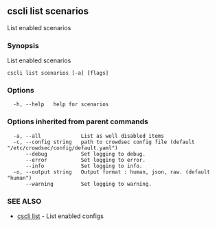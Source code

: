 ## cscli list scenarios

List enabled scenarios

### Synopsis

List enabled scenarios

```
cscli list scenarios [-a] [flags]
```

### Options

```
  -h, --help   help for scenarios
```

### Options inherited from parent commands

```
  -a, --all             List as well disabled items
  -c, --config string   path to crowdsec config file (default "/etc/crowdsec/config/default.yaml")
      --debug           Set logging to debug.
      --error           Set logging to error.
      --info            Set logging to info.
  -o, --output string   Output format : human, json, raw. (default "human")
      --warning         Set logging to warning.
```

### SEE ALSO

* [cscli list](cscli_list.md)	 - List enabled configs


